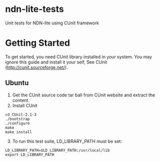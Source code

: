 # ndn-lite-tests
Unit tests for NDN-lite using CUnit framework

# Getting Started
To get started, you need CUnit library installed in your system. You may ignore this guide and install it your self, See CUnit (http://cunit.sourceforge.net/).

## Ubuntu
1. Get the CUnit source code tar ball from CUnit website and extract the content.
2. Install CUnit
```
cd CUnit-2.1-3
./bootstrap
./configure
make
make install
```
3. To run this test suite, LD_LIBRARY_PATH must be set:
```
LD_LIBRARY_PATH=$LD_LIBRARY_PATH:/usr/local/lib
export LD_LIBRARY_PATH
```
